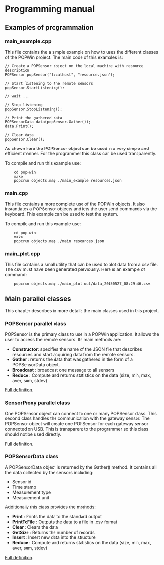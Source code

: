 Programming manual
==================

Examples of programmation
-------------------------

### main_example.cpp
This file contains the a simple example on how to uses the different classes of the POPWin project. The main code of this examples is:

    // Create a POPSensor object on the local machine with resource description
	POPSensor popSensor("localhost", "resource.json");

	// Start listening to the remote sensors
	popSensor.StartListening();

	// wait ...

	// Stop listening
	popSensor.StopListening();

	// Print the gathered data
	POPSensorData data(popSensor.Gather());
	data.Print();

	// Clear data
	popSensor.Clear();

As shown here the POPSensor object can be used in a very simple and efficient manner. For the programmer this class can be used transparently.

To compile and run this example use:

```
	cd pop-win
	make
	popcrun objects.map ./main_example resources.json
```


### main.cpp
This file contains a more complete use of the POPWin objects. It also instantiates a POPSensor objects and lets the user send commands via the keyboard. This example can be used to test the system.

To compile and run this example use:

```
	cd pop-win
	make
	popcrun objects.map ./main resources.json
```

### main_plot.cpp
This file contains a small utility that can be used to plot data from a csv file. The csv must have been generated previously. Here is an example of command:

```
	popcrun objects.map ./main_plot out/data_20150527_08:29:46.csv
```

Main parallel classes
---------------------
This chapter describes in more details the main classes used in this project.

### POPSensor parallel class
POPSensor is the primary class to use in a POPWin application. It allows the user to access the remote sensors. Its main methods are:

- **Constructor**: specifies the name of the JSON file that describes resources and start acquiring data from the remote sensors.
- **Gather**     : returns the data that was gathered in the form of a POPSensorData object.
- **Broadcast**  : broadcast one message to all sensors
- **Reduce**      : Compute and returns statistics on the data (size, min, max, aver, sum, stdev)

[Full definition](POPSensor.ph). 

### SensorProxy parallel class
One POPSensor object can connect to one or many POPSensor class. This second class handles the communication with the gateway sensor. The POPSensor object will create one POPSensor for each gateway sensor connected on USB. This is transparent to the programmer so this class should not be used directly.

[Full definition](SensorProxy.ph). 

### POPSensorData class
A POPSensorData object is returned by the Gather() method. It contains all the data collected by the sensors including:

- Sensor id
- Time stamp
- Measurement type
- Measurement unit

Additionally this class provides the mothods:

- **Print**       : Prints the data to the standard output
- **PrintToFile** : Outputs the data to a file in .csv format
- **Clear**       : Clears the data
- **GetSize**     : Returns the number of records
- **Insert**      : Insert new data into the structure
- **Reduce**      : Compute and returns statistics on the data (size, min, max, aver, sum, stdev)

[Full definition](POPSensorData.h). 


